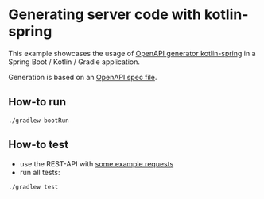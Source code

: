 # Generating server code with kotlin-spring

This example showcases the usage of [OpenAPI generator kotlin-spring](https://openapi-generator.tech/docs/generators/kotlin-spring/) in a Spring Boot / Kotlin / Gradle application.

Generation is based on an [OpenAPI spec file](src/main/spec/api-spec.yaml).

## How-to run
```shell
./gradlew bootRun
```

## How-to test
* use the REST-API with [some example requests](src/test/http/authors.http)
* run all tests:
```shell
./gradlew test
```
